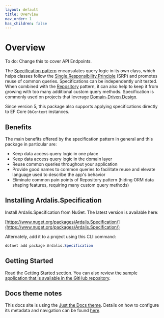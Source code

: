 ```yaml
---
layout: default
title: Overview
nav_order: 1
has_children: false
---
```

# Overview

To do: Change this to cover API Endpoints.

The [Specification pattern](https://deviq.com/design-patterns/specification-pattern) encapsulates query logic in its own class, which helps classes follow the [Single Responsibility Principle](https://deviq.com/principles/single-responsibility-principle) (SRP) and promotes reuse of common queries. Specifications can be independently unit tested. When combined with the [Repository](https://deviq.com/design-patterns/repository-pattern) pattern, it can also help to keep it from growing with too many additional custom query methods. Specification is commonly used on projects that leverage [Domain-Driven Design](https://deviq.com/domain-driven-design/ddd-overview).

Since version 5, this package also supports applying specifications directly to EF Core `DbContext` instances.

## Benefits

The main benefits offered by the specification pattern in general and this package in particular are:

- Keep data access query logic in one place
- Keep data access query logic in the domain layer
- Reuse common queries throughout your application
- Provide good names to common queries to facilitate reuse and elevate language used to describe the app's behavior
- Eliminate common pain points of Repository pattern (hiding ORM data shaping features, requiring many custom query methods)

## Installing Ardalis.Specification

Install Ardalis.Specification from NuGet. The latest version is available here:

[https://www.nuget.org/packages/Ardalis.Specification/](https://www.nuget.org/packages/Ardalis.Specification/)

Alternately, add it to a project using this CLI command:

```powershell
dotnet add package Ardalis.Specification
```

## Getting Started

Read the [Getting Started section](getting-started/). You can also [review the sample application that is available in the GitHub repository](https://github.com/ardalis/Specification/tree/master/sample).

## Docs theme notes

This docs site is using the [Just the Docs theme](https://pmarsceill.github.io/just-the-docs/docs/navigation-structure/). Details on how to configure its metadata and navigation can be found [here](https://pmarsceill.github.io/just-the-docs/docs/navigation-structure/).
